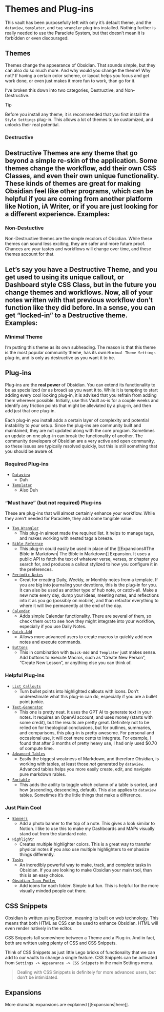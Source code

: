# Themes and Plug-ins
This vault has been purposefully left with only it’s default theme, and the `dataview`, `templater`, and `tag wrangler` plug-ins installed. Nothing further is really needed to use the Paraclete System, but that doesn’t mean it is forbidden or even discouraged.

## Themes
Themes change the appearance of Obsidian. That sounds simple, but they can also do so much more. And why would you change the theme? Why not? If having a certain color scheme, or layout helps you focus and get work done, or even just makes it more fun to work, than go for it. 

I’ve broken this down into two categories, Destructive, and Non-Destructive.

>[!tip]
> Before you install any theme, it is recommended that you first install the `Style Settings` plug-in. This allows a lot of themes to be customized, and unlocks their real potential.



### Destructive
Destructive Themes are any theme that go beyond a simple re-skin of the application. Some themes change the workflow, add their own CSS Classes, and even their own unique functionality. These kinds of themes are great for making Obsidian feel like other programs, which can be helpful if you are coming from another platform like Notion, iA Writer, or if you are just looking for a different experience.
**Examples:**
- 

### Non-Destuctive
Non-Destructive themes are the simple recolors of Obsidian. While these themes can sound less exciting, they are safer and more future proof. Chances are your tastes and workflows will change over time, and these themes account for that. 

Let’s say you have a Destructive Theme, and you get used to using its unique callout, or Dashboard style CSS Class, but in the future you change themes and workflows. Now, all of your notes written with that previous workflow don’t function like they did before. In a sense, you can get “locked-in” to a Destructive theme.
**Examples:**
- 

### Minimal Theme
I’m putting this theme as its own subheading. The reason is that this theme is the most popular community theme, has its own `Minimal Theme Settings` plug-in, and is only as destructive as you want it to be.

## Plug-ins
Plug-ins are the **real power** of Obsidian. You can extend its functionality to be as specialized (or as broad) as you want it to. While it is tempting to start adding every cool looking plug-in, it is advised that you refrain from adding them wherever possible. Initially, use this Vault as-is for a couple weeks and identify any friction points that might be alleviated by a plug-in, and then add just that one plug-in. 

Each plug-in you install adds a certain layer of complexity and potential instability to your setup. Since the plug-ins are community built and maintained, they are not updated along with the core program. Sometimes an update on one plug-in can break the functionality of another. The community developers of Obsidian are a very active and open community, so these issues are typically resolved quickly, but this is still something that you should be aware of.

### Required Plug-ins
- [`Dataview`](obsidian://show-plugin?id=dataview)
	- Duh
- [`Templater`](obsidian://show-plugin?id=templater-obsidian)
	- Also Duh

### “Must have” (but not required) Plug-ins
These are plug-ins that will almost certainly enhance your workflow. While they aren’t needed for Paraclete, they add some tangible value.

- [`Tag Wrangler`](obsidian://show-plugin?id=tag-wrangler)
	- This plug-in almost made the required list. It helps to manage tags, and makes working with nested tags a breeze.
- [`Bible Refernce`](obsidian://show-plugin?id=obsidian-bible-reference)
	- This plug-in could easily be used in place of the [[Expansions#The Bible in Markdown| The Bible in Markdown]] Expansion. It uses a public API to fetch the text of whatever verse, verses, or chapter you search for, and produces a callout stylized to how you configure it in the preferences.
- [`Periodic Notes`](obsidian://show-plugin?id=periodic-notes)
	- Great for creating Daily, Weekly, or Monthly notes from a template. If you are big into journaling your devotions, this is the plug-in for you. It can also be used as another type of hub note, or catch-all. Make a new note every day, dump your ideas, meeting notes, and reflections into it as you go (possibly on mobile), and than refactor everything to where it will live permanently at the end of the day.
- [`Calendar`](obsidian://show-plugin?id=calendar)
	- Adds simple Calendar functionality. There are several of them, so check them out to see how they might integrate into your workflow, especially if you use Daily Notes.
- [`Quick-Add`](obsidian://show-plugin?id=quickadd)
	- Allows more advanced users to create macros to quickly add new notes and execute commands.
- [`Buttons`](obsidian://show-plugin?id=buttons)
	- This in combination with `Quick-Add` and `Templater` just makes sense. Add buttons to execute Macros, such as “Create New Person”, “Create New Lesson”, or anything else you can think of.


### Helpful Plug-ins
- [`List Callouts`](obsidian://show-plugin?id=obsidian-list-callouts)
	- Turn bullet points into highlighted callouts with icons. Don’t underestimate what this plug-in can do, especially if you are a bullet point junkie.
- [`Text-Generator`](obsidian://show-plugin?id=obsidian-textgenerator-plugin)
	- This one is pretty neat. It uses the GPT AI to generate text in your notes. It requires an OpenAI account, and uses money (starts with some credit), but the results are pretty great. Definitely not to be relied on for theological conclusions, but for outlines, summaries, and comparisons, this plug-in is pretty awesome. For personal and occasional use, it will cost mere cents to integrate. For example, I found that after 3 months of pretty heavy use, I had only used $0.70 of compute time.
- [`Advanced Tables`](obsidian://show-plugin?id=table-editor-obsidian) 
	- Easily the biggest weakness of Markdown, and therefore Obsidian, is working with tables, at least those *not* generated by `dataview`.  Advanced tables helps you more easily create, edit, and navigate pure markdown rables.
- [`Sortable`](obsidian://show-plugin?id=obsidian-sortable)
	- This adds the ability to toggle which column of a table is sorted, and how (ascending, descending, default). This also applies to `dataview` tables. Sometimes it’s the little things that make a difference. 

### Just Plain Cool
- [`Banners`](obsidian://show-plugin?id=obsidian-banners)
	- Add a photo banner to the top of a note. This gives a look similar to Notion. I like to use this to make my Dashboards and MAPs visually stand out from the standard note. 
- [`Highlightr`](obsidian://show-plugin?id=highlightr-plugin)
	- Creates multiple highlighter colors. This is a great way to transfer physical notes if you also use multiple highlighters to emphasize things differently.
- [`Tasks`](obsidian://show-plugin?id=obsidian-tasks-plugin)
	- An incredibly powerful way to make, track, and complete tasks in Obsidian. If you are looking to make Obsidian your main tool, than this is an easy choice.
- [`Obsidian Icon Fodler`](obsidian://show-plugin?id=obsidian-icon-folder)
	- Add icons for each folder. Simple but fun. This is helpful for the more visually minded people out there.

## CSS Snippets
Obsidian is written using Electron, meaning its built on web technology. This means that both HTML as CSS can be used to enhance Obsidian. HTML will even render natively in the editor.

CSS Snippets fall somewhere between a Theme and a Plug-in. And in fact, both are written using plenty of CSS and CSS Snippets.

Think of CSS Snippets as just little Lego bricks of functionality that we can add to our vaults to change a single feature. CSS Snippets can be activated from `Settings -> Appearance -> CSS Snippets` in the main Settings menu. 

> Dealing with CSS Snippets is definitely for more advanced users, but don’t be intimidated.

## Expansions
More dramatic expansions are explained [[Expansions|here]].
